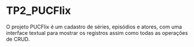 # TP2_PUCFlix
O projeto PUCFlix é um cadastro de séries, episódios e atores, com uma interface textual para mostrar os registros assim como todas as operações de CRUD.
